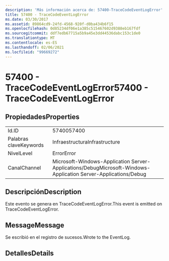 ```yaml
---
description: 'Más información acerca de: 57400-TraceCodeEventLogError'
title: 57400 - TraceCodeEventLogError
ms.date: 03/30/2017
ms.assetid: 89864cd9-24fd-4568-920f-d0ba434b6f15
ms.openlocfilehash: 0d85234df06e1a385c515467602d9388eb167fdf
ms.sourcegitcommit: ddf7edb67715a5b9a45e3dd44536dabc153c1de0
ms.translationtype: MT
ms.contentlocale: es-ES
ms.lasthandoff: 02/06/2021
ms.locfileid: "99669272"
---
```

# <a name="57400---tracecodeeventlogerror"></a><span data-ttu-id="3942b-103">57400 - TraceCodeEventLogError</span><span class="sxs-lookup"><span data-stu-id="3942b-103">57400 - TraceCodeEventLogError</span></span>

## <a name="properties"></a><span data-ttu-id="3942b-104">Propiedades</span><span class="sxs-lookup"><span data-stu-id="3942b-104">Properties</span></span>  
  
|||  
|-|-|  
|<span data-ttu-id="3942b-105">Id.</span><span class="sxs-lookup"><span data-stu-id="3942b-105">ID</span></span>|<span data-ttu-id="3942b-106">57400</span><span class="sxs-lookup"><span data-stu-id="3942b-106">57400</span></span>|  
|<span data-ttu-id="3942b-107">Palabras clave</span><span class="sxs-lookup"><span data-stu-id="3942b-107">Keywords</span></span>|<span data-ttu-id="3942b-108">Infraestructura</span><span class="sxs-lookup"><span data-stu-id="3942b-108">Infrastructure</span></span>|  
|<span data-ttu-id="3942b-109">Nivel</span><span class="sxs-lookup"><span data-stu-id="3942b-109">Level</span></span>|<span data-ttu-id="3942b-110">Error</span><span class="sxs-lookup"><span data-stu-id="3942b-110">Error</span></span>|  
|<span data-ttu-id="3942b-111">Canal</span><span class="sxs-lookup"><span data-stu-id="3942b-111">Channel</span></span>|<span data-ttu-id="3942b-112">Microsoft-Windows-Application Server-Applications/Debug</span><span class="sxs-lookup"><span data-stu-id="3942b-112">Microsoft-Windows-Application Server-Applications/Debug</span></span>|  
  
## <a name="description"></a><span data-ttu-id="3942b-113">Descripción</span><span class="sxs-lookup"><span data-stu-id="3942b-113">Description</span></span>  

 <span data-ttu-id="3942b-114">Este evento se genera en TraceCodeEventLogError.</span><span class="sxs-lookup"><span data-stu-id="3942b-114">This event is emitted on TraceCodeEventLogError.</span></span>  
  
## <a name="message"></a><span data-ttu-id="3942b-115">Message</span><span class="sxs-lookup"><span data-stu-id="3942b-115">Message</span></span>  

 <span data-ttu-id="3942b-116">Se escribió en el registro de sucesos.</span><span class="sxs-lookup"><span data-stu-id="3942b-116">Wrote to the EventLog.</span></span>  
  
## <a name="details"></a><span data-ttu-id="3942b-117">Detalles</span><span class="sxs-lookup"><span data-stu-id="3942b-117">Details</span></span>
